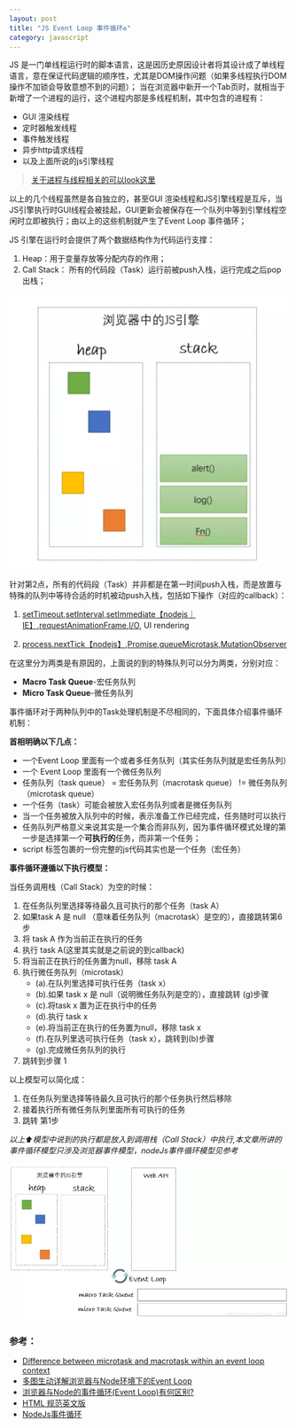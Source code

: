 ```yaml
---
layout: post
title: "JS Event Loop 事件循环♻️"
category: javascript
---
```


JS 是一门单线程运行时的脚本语言，这是因历史原因设计者将其设计成了单线程语言，意在保证代码逻辑的顺序性，尤其是DOM操作问题（如果多线程执行DOM操作不加锁会导致意想不到的问题）；
当在浏览器中新开一个Tab页时，就相当于新增了一个进程的运行，这个进程内部是多线程机制，其中包含的进程有：
- GUI 渲染线程
- 定时器触发线程
- 事件触发线程
- 异步http请求线程
- 以及上面所说的js引擎线程

> [关于进程与线程相关的可以look这里](https://kvsur.github.io/process-thread.html)

以上的几个线程虽然是各自独立的，甚至GUI 渲染线程和JS引擎线程是互斥，当JS引擎执行时GUI线程会被挂起，GUI更新会被保存在一个队列中等到引擎线程空闲时立即被执行；由以上的这些机制就产生了Event Loop 事件循环；

JS 引擎在运行时会提供了两个数据结构作为代码运行支撑：
1. Heap：用于变量存放等分配内存的作用；
2. Call Stack： 所有的代码段（Task）运行前被push入栈，运行完成之后pop出栈；

![event-loop-one](/assets/images/event-loop-1.png)

针对第2点，所有的代码段（Task）并非都是在第一时间push入栈，而是放置与特殊的队列中等待合适的时机被动push入栈，包括如下操作（对应的callback）：

1. [setTimeout](https://developer.mozilla.org/en-US/docs/Web/API/WindowOrWorkerGlobalScope/setTimeout),[setInterval](https://developer.mozilla.org/en-US/docs/Web/API/WindowOrWorkerGlobalScope/setInterval),[setImmediate【nodejs｜IE】](https://developer.mozilla.org/zh-CN/docs/Web/API/Window/setImmediate),[requestAnimationFrame](https://developer.mozilla.org/zh-CN/docs/Web/API/window/requestAnimationFrame),[I/O](https://developer.mozilla.org/zh-CN/docs/Mozilla/Projects/NSPR/Reference/I_O_Functions), UI rendering

2. [process.nextTick【nodejs】](https://nodejs.org/uk/docs/guides/event-loop-timers-and-nexttick/),[Promise](https://developer.mozilla.org/zh-CN/docs/Web/JavaScript/Reference/Global_Objects/Promise),[queueMicrotask](https://developer.mozilla.org/zh-CN/docs/Web/API/WindowOrWorkerGlobalScope/queueMicrotask),[MutationObserver](https://developer.mozilla.org/zh-CN/docs/Web/API/MutationObserver)


在这里分为两类是有原因的，上面说的到的特殊队列可以分为两类，分别对应：

- **Macro Task Queue**-宏任务队列
- **Micro Task Queue**-微任务队列

事件循环对于两种队列中的Task处理机制是不尽相同的，下面具体介绍事件循环机制：

**首相明确以下几点：**
- 一个Event Loop 里面有一个或者多任务队列（其实任务队列就是宏任务队列）
- 一个 Event Loop 里面有一个微任务队列
- 任务队列（task queue） = 宏任务队列（macrotask queue） != 微任务队列（microtask queue）
- 一个任务（task）可能会被放入宏任务队列或者是微任务队列
- 当一个任务被放入队列中的时候，表示准备工作已经完成，任务随时可以执行
- 任务队列严格意义来说其实是一个集合而非队列，因为事件循环模式处理的第一步是选择第一个**可执行的**任务，而非第一个任务；
- script 标签包裹的一份完整的js代码其实也是一个任务（宏任务）


**事件循环遵循以下执行模型：**

当任务调用栈（Call Stack）为空的时候：

1. 在任务队列里选择等待最久且可执行的那个任务（task A）
2. 如果task A 是 null （意味着任务队列（macrotask）是空的），直接跳转第6步
3. 将 task A 作为当前正在执行的任务
4. 执行 task A(这里其实就是之前说的到callback)
5. 将当前正在执行的任务置为null，移除 task A
6. 执行微任务队列（microtask）
    - (a).在队列里选择可执行任务（task x）
    - (b).如果 task x 是 null（说明微任务队列是空的），直接跳转 (g)步骤
    - (c).将task x 置为正在执行中的任务
    - (d).执行 task x
    - (e).将当前正在执行的任务置为null，移除 task x
    - (f).在队列里选可执行任务（task x），跳转到(b)步骤
    - (g).完成微任务队列的执行
7. 跳转到步骤 1

以上模型可以简化成：

1. 在任务队列里选择等待最久且可执行的那个任务执行然后移除
2. 接着执行所有微任务队列里面所有可执行的任务
3. 跳转 第1步

*以上⬆️模型中说到的执行都是放入到调用栈（Call Stack）中执行,本文章所讲的事件循环模型只涉及浏览器事件模型，nodeJs事件循环模型见参考*

![event-loop-one](/assets/images/event-loop-2.png)


### 参考：

- [Difference between microtask and macrotask within an event loop context](https://stackoverflow.com/questions/25915634/difference-between-microtask-and-macrotask-within-an-event-loop-context)
- [多图生动详解浏览器与Node环境下的Event Loop](https://mp.weixin.qq.com/s/VZwAZcmAJGWeWrqRbiveaw)
- [浏览器与Node的事件循环(Event Loop)有何区别?](https://github.com/ljianshu/Blog/issues/54)
- [HTML 规范英文版](https://html.spec.whatwg.org/multipage/webappapis.html#task-queue)
- [NodeJs事件循环](https://kvsur.github.io/nodejs-event-loop.html)

